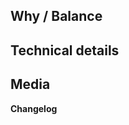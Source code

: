 

## Why / Balance
<!-- Discuss how this would affect game balance or explain why it was changed. Link any relevant discussions or issues. -->
<!-- Delete this section if it isn't relevant. -->

## Technical details
<!-- Summary of code changes for easier review. -->
<!-- Delete this section if there aren't significant technical details. -->

## Media
<!-- Attach media if the PR makes ingame changes (clothing, items, features, etc). 
Small fixes/refactors are exempt. Media may be used in SS14 progress reports with credit. -->

**Changelog**
<!-- Add a Changelog entry to make players aware of new features or changes that could affect gameplay.
Make sure to read the guidelines and take this Changelog template out of the comment block in order for it to show up.
Changelog must have a :cl: symbol, so the bot recognizes the changes and adds them to the game's changelog. -->
<!--
:cl:
- add: Added fun!
- remove: Removed fun!
- tweak: Changed fun!
- fix: Fixed fun!
-->
